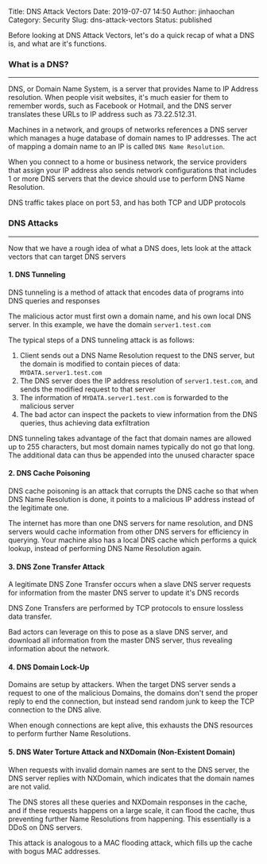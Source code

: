 Title: DNS Attack Vectors
Date: 2019-07-07 14:50
Author: jinhaochan
Category: Security
Slug: dns-attack-vectors
Status: published



Before looking at DNS Attack Vectors, let's do a quick recap of what a DNS is, and what are it's functions.



<!-- wp:heading {"level":3} -->

### What is a DNS?





------------------------------------------------------------------------



</p>


DNS, or Domain Name System, is a server that provides Name to IP Address resolution. When people visit websites, it's much easier for them to remember words, such as Facebook or Hotmail, and the DNS server translates these URLs to IP address such as 73.22.512.31.





Machines in a network, and groups of networks references a DNS server which manages a huge database of domain names to IP addresses. The act of mapping a domain name to an IP is called `DNS Name Resolution`.





When you connect to a home or business network, the service providers that assign your IP address also sends network configurations that includes 1 or more DNS servers that the device should use to perform DNS Name Resolution.





DNS traffic takes place on port 53, and has both TCP and UDP protocols



<!-- wp:heading {"level":3} -->

### DNS Attacks  





------------------------------------------------------------------------



</p>


Now that we have a rough idea of what a DNS does, lets look at the attack vectors that can target DNS servers



<!-- wp:heading {"level":4} -->

#### 1. DNS Tunneling





DNS tunneling is a method of attack that encodes data of programs into DNS queries and responses





The malicious actor must first own a domain name, and his own local DNS server. In this example, we have the domain `server1.test.com`





The typical steps of a DNS tunneling attack is as follows:



<!-- wp:list {"ordered":true} -->

1.  Client sends out a DNS Name Resolution request to the DNS server, but the domain is modified to contain pieces of data: `MYDATA.server1.test.com`
2.  The DNS server does the IP address resolution of `server1.test.com`, and sends the modified request to that server
3.  The information of `MYDATA.server1.test.com` is forwarded to the malicious server
4.  The bad actor can inspect the packets to view information from the DNS queries, thus achieving data exfiltration





DNS tunneling takes advantage of the fact that domain names are allowed up to 255 characters, but most domain names typically do not go that long. The additional data can thus be appended into the unused character space



<!-- wp:heading {"level":4} -->

#### 2. DNS Cache Poisoning





DNS cache poisoning is an attack that corrupts the DNS cache so that when DNS Name Resolution is done, it points to a malicious IP address instead of the legitimate one.





The internet has more than one DNS servers for name resolution, and DNS servers would cache information from other DNS servers for efficiency in querying. Your machine also has a local DNS cache which performs a quick lookup, instead of performing DNS Name Resolution again.



<!-- wp:heading {"level":4} -->

#### 3. DNS Zone Transfer Attack





A legitimate DNS Zone Transfer occurs when a slave DNS server requests for information from the master DNS server to update it's DNS records





DNS Zone Transfers are performed by TCP protocols to ensure lossless data transfer.





Bad actors can leverage on this to pose as a slave DNS server, and download all information from the master DNS server, thus revealing information about the network.



<!-- wp:heading {"level":4} -->

#### 4. DNS Domain Lock-Up





Domains are setup by attackers. When the target DNS server sends a request to one of the malicious Domains, the domains don't send the proper reply to end the connection, but instead send random junk to keep the TCP connection to the DNS alive.





When enough connections are kept alive, this exhausts the DNS resources to perform further Name Resolutions.



<!-- wp:heading {"level":4} -->

#### 5. DNS Water Torture Attack and NXDomain (Non-Existent Domain)





When requests with invalid domain names are sent to the DNS server, the DNS server replies with NXDomain, which indicates that the domain names are not valid.





The DNS stores all these queries and NXDomain responses in the cache, and if these requests happens on a large scale, it can flood the cache, thus preventing further Name Resolutions from happening. This essentially is a DDoS on DNS servers.





This attack is analogous to a MAC flooding attack, which fills up the cache with bogus MAC addresses.  


